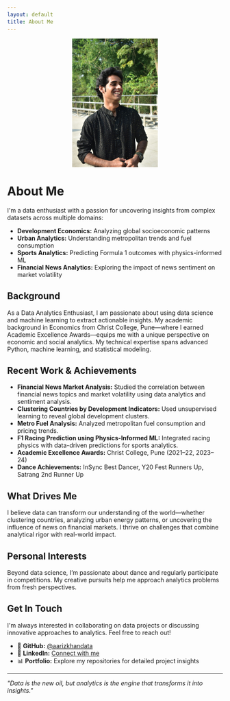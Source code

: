 ```yaml
---
layout: default
title: About Me
---
```


<img src="images/Aariz_Website.jpg" alt="Aariz Khan" width="200" style="display: block; margin: 0 auto 20px auto;">

# About Me

I'm a data enthusiast with a passion for uncovering insights from complex datasets across multiple domains:

- **Development Economics:** Analyzing global socioeconomic patterns
- **Urban Analytics:** Understanding metropolitan trends and fuel consumption  
- **Sports Analytics:** Predicting Formula 1 outcomes with physics-informed ML
- **Financial News Analytics:** Exploring the impact of news sentiment on market volatility

## Background

As a Data Analytics Enthusiast, I am passionate about using data science and machine learning to extract actionable insights. My academic background in Economics from Christ College, Pune—where I earned Academic Excellence Awards—equips me with a unique perspective on economic and social analytics. My technical expertise spans advanced Python, machine learning, and statistical modeling.

## Recent Work & Achievements

- **Financial News Market Analysis:** Studied the correlation between financial news topics and market volatility using data analytics and sentiment analysis.
- **Clustering Countries by Development Indicators:** Used unsupervised learning to reveal global development clusters.
- **Metro Fuel Analysis:** Analyzed metropolitan fuel consumption and pricing trends.
- **F1 Racing Prediction using Physics-Informed ML:** Integrated racing physics with data-driven predictions for sports analytics.
- **Academic Excellence Awards:** Christ College, Pune (2021–22, 2023–24)
- **Dance Achievements:** InSync Best Dancer, Y20 Fest Runners Up, Satrang 2nd Runner Up

## What Drives Me

I believe data can transform our understanding of the world—whether clustering countries, analyzing urban energy patterns, or uncovering the influence of news on financial markets. I thrive on challenges that combine analytical rigor with real-world impact.

## Personal Interests

Beyond data science, I’m passionate about dance and regularly participate in competitions. My creative pursuits help me approach analytics problems from fresh perspectives.

## Get In Touch

I'm always interested in collaborating on data projects or discussing innovative approaches to analytics. Feel free to reach out!

- 📧 **GitHub:** [@aarizkhandata](https://github.com/aarizkhandata)
- 🔗 **LinkedIn:** [Connect with me](https://www.linkedin.com/in/aariz-aslam-khan-3a1381339/)
- 📊 **Portfolio:** Explore my repositories for detailed project insights

---

*"Data is the new oil, but analytics is the engine that transforms it into insights."*
